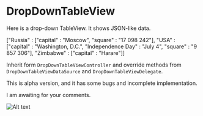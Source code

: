 # DropDownTableView
Here is a drop-down TableView. It shows JSON-like data.

["Russia" : ["capital" : "Moscow", "square" : "17 098 242"],
"USA" : ["capital" : "Washington, D.C.", "Independence Day" : "July 4", "square" : "9 857 306"],
"Zimbabwe" : ["capital" : "Harare"]]

Inherit form `DropDownTableViewController` and override methods from `DropDownTableViewDataSource` and `DropDownTableViewDelegate`.

This is alpha version, and it has some bugs and incomplete implementation.

I am awaiting for your comments.

![Alt text](https://raw.githubusercontent.com/NSSimpleApps/DropDownTableView/master/DropDownTableView/DropDownTable.gif)
